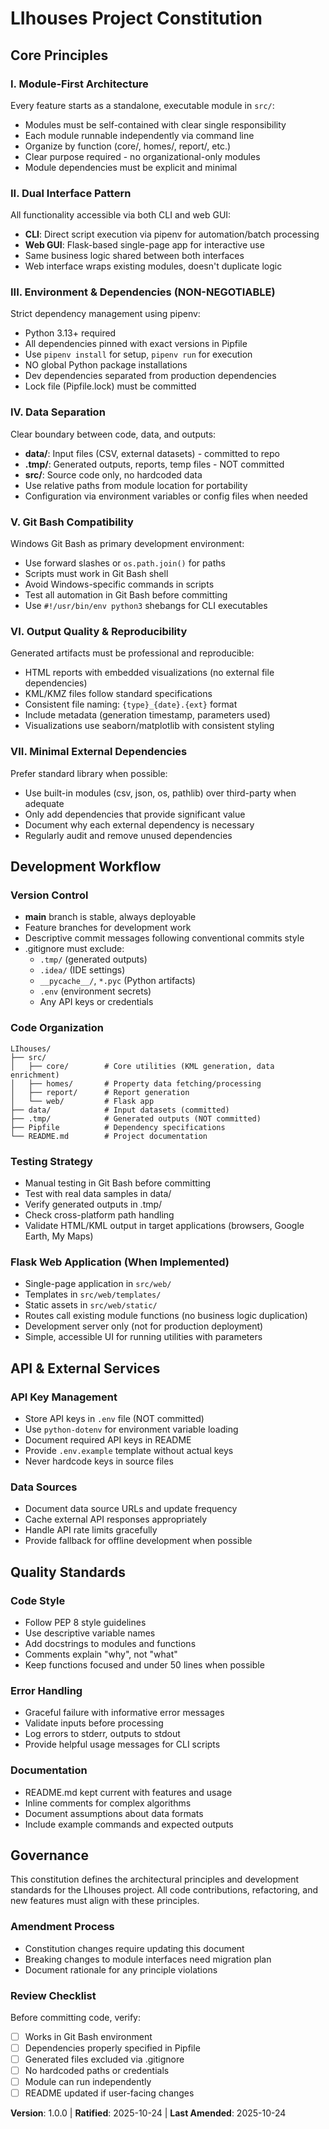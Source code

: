 # LIhouses Project Constitution

## Core Principles

### I. Module-First Architecture
Every feature starts as a standalone, executable module in `src/`:
- Modules must be self-contained with clear single responsibility
- Each module runnable independently via command line
- Organize by function (core/, homes/, report/, etc.)
- Clear purpose required - no organizational-only modules
- Module dependencies must be explicit and minimal

### II. Dual Interface Pattern
All functionality accessible via both CLI and web GUI:
- **CLI**: Direct script execution via pipenv for automation/batch processing
- **Web GUI**: Flask-based single-page app for interactive use
- Same business logic shared between both interfaces
- Web interface wraps existing modules, doesn't duplicate logic

### III. Environment & Dependencies (NON-NEGOTIABLE)
Strict dependency management using pipenv:
- Python 3.13+ required
- All dependencies pinned with exact versions in Pipfile
- Use `pipenv install` for setup, `pipenv run` for execution
- NO global Python package installations
- Dev dependencies separated from production dependencies
- Lock file (Pipfile.lock) must be committed

### IV. Data Separation
Clear boundary between code, data, and outputs:
- **data/**: Input files (CSV, external datasets) - committed to repo
- **.tmp/**: Generated outputs, reports, temp files - NOT committed
- **src/**: Source code only, no hardcoded data
- Use relative paths from module location for portability
- Configuration via environment variables or config files when needed

### V. Git Bash Compatibility
Windows Git Bash as primary development environment:
- Use forward slashes or `os.path.join()` for paths
- Scripts must work in Git Bash shell
- Avoid Windows-specific commands in scripts
- Test all automation in Git Bash before committing
- Use `#!/usr/bin/env python3` shebangs for CLI executables

### VI. Output Quality & Reproducibility
Generated artifacts must be professional and reproducible:
- HTML reports with embedded visualizations (no external file dependencies)
- KML/KMZ files follow standard specifications
- Consistent file naming: `{type}_{date}.{ext}` format
- Include metadata (generation timestamp, parameters used)
- Visualizations use seaborn/matplotlib with consistent styling

### VII. Minimal External Dependencies
Prefer standard library when possible:
- Use built-in modules (csv, json, os, pathlib) over third-party when adequate
- Only add dependencies that provide significant value
- Document why each external dependency is necessary
- Regularly audit and remove unused dependencies

## Development Workflow

### Version Control
- **main** branch is stable, always deployable
- Feature branches for development work
- Descriptive commit messages following conventional commits style
- .gitignore must exclude:
  - `.tmp/` (generated outputs)
  - `.idea/` (IDE settings)
  - `__pycache__/`, `*.pyc` (Python artifacts)
  - `.env` (environment secrets)
  - Any API keys or credentials

### Code Organization
```
LIhouses/
├── src/
│   ├── core/        # Core utilities (KML generation, data enrichment)
│   ├── homes/       # Property data fetching/processing
│   ├── report/      # Report generation
│   └── web/         # Flask app
├── data/            # Input datasets (committed)
├── .tmp/            # Generated outputs (NOT committed)
├── Pipfile          # Dependency specifications
└── README.md        # Project documentation
```

### Testing Strategy
- Manual testing in Git Bash before committing
- Test with real data samples in data/
- Verify generated outputs in .tmp/
- Check cross-platform path handling
- Validate HTML/KML output in target applications (browsers, Google Earth, My Maps)

### Flask Web Application (When Implemented)
- Single-page application in `src/web/`
- Templates in `src/web/templates/`
- Static assets in `src/web/static/`
- Routes call existing module functions (no business logic duplication)
- Development server only (not for production deployment)
- Simple, accessible UI for running utilities with parameters

## API & External Services

### API Key Management
- Store API keys in `.env` file (NOT committed)
- Use `python-dotenv` for environment variable loading
- Document required API keys in README
- Provide `.env.example` template without actual keys
- Never hardcode keys in source files

### Data Sources
- Document data source URLs and update frequency
- Cache external API responses appropriately
- Handle API rate limits gracefully
- Provide fallback for offline development when possible

## Quality Standards

### Code Style
- Follow PEP 8 style guidelines
- Use descriptive variable names
- Add docstrings to modules and functions
- Comments explain "why", not "what"
- Keep functions focused and under 50 lines when possible

### Error Handling
- Graceful failure with informative error messages
- Validate inputs before processing
- Log errors to stderr, outputs to stdout
- Provide helpful usage messages for CLI scripts

### Documentation
- README.md kept current with features and usage
- Inline comments for complex algorithms
- Document assumptions about data formats
- Include example commands and expected outputs

## Governance

This constitution defines the architectural principles and development standards for the LIhouses project. All code contributions, refactoring, and new features must align with these principles.

### Amendment Process
- Constitution changes require updating this document
- Breaking changes to module interfaces need migration plan
- Document rationale for any principle violations

### Review Checklist
Before committing code, verify:
- [ ] Works in Git Bash environment
- [ ] Dependencies properly specified in Pipfile
- [ ] Generated files excluded via .gitignore
- [ ] No hardcoded paths or credentials
- [ ] Module can run independently
- [ ] README updated if user-facing changes

**Version**: 1.0.0 | **Ratified**: 2025-10-24 | **Last Amended**: 2025-10-24
